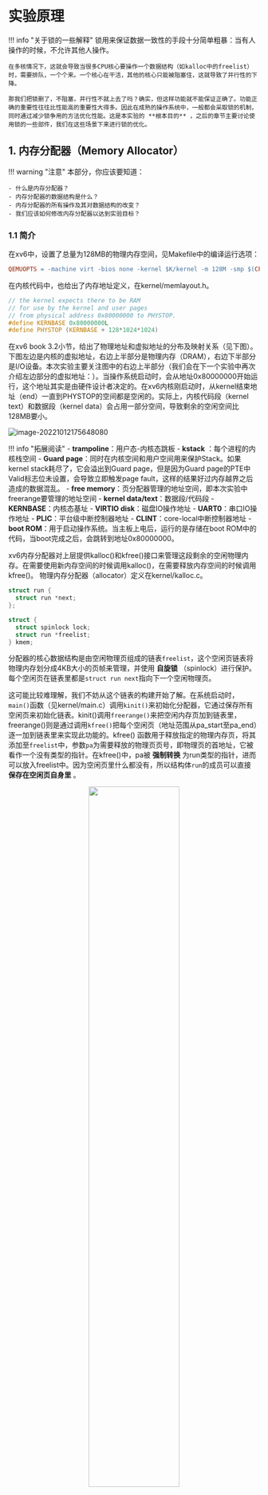 # 实验原理

!!! info   "关于锁的一些解释"
    锁用来保证数据一致性的手段十分简单粗暴：当有人操作的时候，不允许其他人操作。

    在多核情况下，这就会导致当很多CPU核心要操作一个数据结构（如kalloc中的freelist）时，需要排队，一个个来。一个核心在干活，其他的核心只能被阻塞住，这就导致了并行性的下降。
    
    那我们把锁删了，不阻塞，并行性不就上去了吗？确实，但这样功能就不能保证正确了。功能正确的重要性往往比性能高的重要性大得多。因此在成熟的操作系统中，一般都会采取锁的机制，同时通过减少锁争用的方法优化性能。这是本实验的 **根本目的** ，之后的章节主要讨论使用锁的一些部件，我们在这些场景下来进行锁的优化。

## 1. 内存分配器（Memory Allocator）

!!! warning   "注意"
    本部分，你应该要知道：

    - 什么是内存分配器？
    - 内存分配器的数据结构是什么？
    - 内存分配器的所有操作及其对数据结构的改变？
    - 我们应该如何修改内存分配器以达到实验目标？


### 1.1 简介

在xv6中，设置了总量为128MB的物理内存空间，见Makefile中的编译运行选项：

```makefile
QEMUOPTS = -machine virt -bios none -kernel $K/kernel -m 128M -smp $(CPUS) -nographic
```

在内核代码中，也给出了内存地址定义，在kernel/memlayout.h。

```c
// the kernel expects there to be RAM
// for use by the kernel and user pages
// from physical address 0x80000000 to PHYSTOP.
#define KERNBASE 0x80000000L
#define PHYSTOP (KERNBASE + 128*1024*1024)
```

在xv6 book 3.2小节，给出了物理地址和虚拟地址的分布及映射关系（见下图）。下图左边是内核的虚拟地址，右边上半部分是物理内存（DRAM），右边下半部分是I/O设备。本次实验主要关注图中的右边上半部分（我们会在下一个实验中再次介绍左边部分的虚拟地址：）。当操作系统启动时，会从地址0x80000000开始运行，这个地址其实是由硬件设计者决定的。在xv6内核刚启动时，从kernel结束地址（end）一直到PHYSTOP的空间都是空闲的。实际上，内核代码段（kernel text）和数据段（kernel data）会占用一部分空间，导致剩余的空闲空间比128MB要小。

![image-20221012175648080](part2.assets/image-20221012175648080.png)

!!! info   "拓展阅读"
    - **trampoline**：用户态-内核态跳板
    - **kstack** ：每个进程的内核栈空间
    - **Guard page**：同时在内核空间和用户空间用来保护Stack。如果kernel stack耗尽了，它会溢出到Guard page，但是因为Guard page的PTE中Valid标志位未设置，会导致立即触发page fault，这样的结果好过内存越界之后造成的数据混乱。
    - **free memory**：页分配器管理的地址空间，即本次实验中freerange要管理的地址空间
    - **kernel data/text**：数据段/代码段
    - **KERNBASE**：内核态基址
    - **VIRTIO disk**：磁盘IO操作地址
    - **UART0**：串口IO操作地址
    - **PLIC**：平台级中断控制器地址
    - **CLINT**：core-local中断控制器地址
    - **boot ROM**：用于启动操作系统。当主板上电后，运行的是存储在boot ROM中的代码，当boot完成之后，会跳转到地址0x80000000。

xv6内存分配器对上层提供kalloc()和kfree()接口来管理这段剩余的空闲物理内存。在需要使用新内存空间的时候调用kalloc()，在需要释放内存空间的时候调用kfree()。
物理内存分配器（allocator）定义在kernel/kalloc.c。

```c
struct run {
  struct run *next;
};

struct {
  struct spinlock lock;
  struct run *freelist;
} kmem;
```

分配器的核心数据结构是由空闲物理页组成的链表`freelist`，这个空闲页链表将物理内存划分成4KB大小的页帧来管理，并使用 **自旋锁** （spinlock）进行保护。每个空闲页在链表里都是`struct run next`指向下一个空闲物理页。

这可能比较难理解，我们不妨从这个链表的构建开始了解。在系统启动时，`main()`函数（见kernel/main.c）调用`kinit()`来初始化分配器，它通过保存所有空闲页来初始化链表。kinit()调用`freerange()`来把空闲内存页加到链表里，freerange()则是通过调用`kfree()`把每个空闲页（地址范围从pa_start至pa_end）逐一加到链表里来实现此功能的。kfree() 函数用于释放指定的物理内存页，将其添加至`freelist`中，参数`pa`为需要释放的物理页页号，即物理页的首地址，它被看作一个没有类型的指针。在kfree()中，pa被 **强制转换** 为run类型的指针，进而可以放入freelist中。因为空闲页里什么都没有，所以结构体`run`的成员可以直接 **保存在空闲页自身里** 。

<div align="center"> <img src="../part2.assets/kalloc执行流.png" width = 60%/> </div>

<!--
```c
void freerange(void *pa_start, void *pa_end)
{
  char *p;
  p = (char*)PGROUNDUP((uint64)pa_start);
  for(; p + PGSIZE <= (char*)pa_end; p += PGSIZE)
    kfree(p);
}

void kfree(void *pa)
{
  ...
  r = (struct run*)pa;
  acquire(&kmem.lock);
  r->next = kmem.freelist;
  kmem.freelist = r;
  release(&kmem.lock);
}
```
-->
### 1.2 功能与操作

关于链表的操作主要有两个：

1、释放内存

释放内存的函数是`kfree(void *pa)`，首先将 `void *pa` 开始的物理页的内容全部置为1，这是为了让之前使用它的代码不能再读取到有效的内容，使得这些代码能尽早崩溃以暴露问题。然后将这空闲页物理内存加到链表头。

<div align="center"> <img src="../part2.assets/image-20201121160342435.png" width = 60%/> </div>

2、申请内存

`void* kalloc(void *)`用来分配内存物理页，功能很简单，就是移除并返回空闲链表头的第一个元素，即给调用者分配1页物理内存。

<div align="center"> <img src="../part2.assets/image-20201121160419011.png" width = 70%/> </div>

由于物理内存是在多进程之间共享的，所以不管是分配还是释放页面，每次操作kmem.freelist时都需要先申请kmem.lock，此后再进行内存页面的操作。
    

<div align="center"> <img src="../part2.assets/freelist.png" width = 70%/> </div>

### 1.3 锁机制

!!! info   "`kalloc`在什么情况下使用了锁？"
    查阅`kalloc.c`代码可知，`kalloc`只在`kalloc()`和`kfree()`中使用了锁，那这两个用锁的情况有什么共同之处呢？
    
    没错，他们都是把 **对`freelist`的操作** 锁了起来。`kfree()`在往`freelist`里加入空闲页前锁了一下，操作完之后解锁了。`kalloc()`在移除`freelist`第一个元素时也同样加了锁，操作完成再释放锁。所以对于内存分配器中需要锁保护的只有对`freelist`的操作。

### 1.4 优化方法（重要）

修改空闲内存链表就是`freelist`，现在我们要减少锁的争抢， **使每个`CPU`核使用独立的链表** ，而不是现在的共享链表。这样等分，就不会让所有的`CPU`争抢一个空闲区域。**注意**：每个空闲物理页只能存在于一个freelist中。 

<div align="center"> <img src="../part2.assets/kalloc.png" width = 70%/> </div>



## 2. 磁盘缓存（Buffer Cache）

!!! warning   "注意"
    本部分，你应该要知道：

    - 什么是磁盘缓存？
    - 磁盘缓存的数据结构是什么（bcache和buf）？
    - 磁盘缓存的所有操作及其对数据结构的改变？
    - 我们应该如何修改磁盘缓存以达到实验目标？  

### 2.1 简介

xv6的文件系统是以磁盘数据块为单位从磁盘读写数据的。由于对磁盘的读取非常慢，而内存的速度要快得多，因此将最近经常访问的磁盘块缓存在内存里可以大大提升性能（此时内存起到cache的作用）。Buffer Cache（也称为bcache）就担任了磁盘缓存一职，它是磁盘与文件系统交互的中间层。

xv6的磁盘缓存模块主要提供了以下功能：

1. 同步访问磁盘块以确保内存里每个块只有一份复制，且每次只有一个内核进程可以使用那份复制。  
2. 缓存常用块，使得不必每次都从硬盘上读取它们。  
3. 修改缓存块的内容后，确保磁盘中对应内容的更新。  

<div align="center"> <img src="../part2.assets/bcache3.png" width = 70%/> </div>

### 2.2 基本结构

数据结构bcache（见kernel/bio.c）维护了一个由静态数组`struct buf buf[NBUF]`组成的双向链表，它以块为单位，每次读入或写出一个磁盘块，放到一个内存缓存块中（bcache.buf），同时自旋锁`bcache.lock`用于用户互斥访问。所有对缓存块的访问都是通过`bcache.head`引用链表来实现的，而不是buf数组。

```c
struct {
  struct spinlock lock;
  struct buf buf[NBUF];
  // Linked list of all buffers, through prev/next.
  // head.next is most recently used.
  struct buf head;
} bcache;
```

```c
struct buf {
  int valid;   // has data been read from disk?
  int disk;    // does disk "own" buf?
  uint dev;
  uint blockno;
  struct sleeplock lock;
  uint refcnt;
  struct buf *prev; // LRU cache list
  struct buf *next;
  uchar data[BSIZE];
};
```

每个缓存块（见struct buf）都由三个部分组成：

- （1）**`data`字段** `（data[BSIZE]）`标示了它的内容;
- （2）**指针字段** `（\*prev，\*next）`用于组成链表;
- （3）**数值字段** 用于标示它的属性，如
  
    - *`valid`* 是缓存区包含了一个块的复制（即该buffer包含对应磁盘块的数据）;
    - *`disk`* 是缓存区的内容是否已经被提交到了磁盘;
    - *`dev`* 是磁盘块的设备号，本实验中dev都是0;
    - *`blockno`* 是缓存的磁盘块号;
    - *`refcnt`* 是该块被引用次数（即被多少个进程拥有）;
    - *`lock`* 是缓存磁盘块的睡眠锁。


<div align="center"> <img src="../part2.assets/buffercache.png" width = 40%/> </div>


上图是bcache结构示意图。bcache.lock是自旋锁，用于表示 bcache 链表是否被锁住。b->lock是睡眠锁，用于表示缓存数据块buf是否被锁住。

!!! note   "关于bcache"
    看到这里，大家还是否记得我们在《计算机组成原理》实验课程上做过的Cache实验，其结构是：有效位（Valid）、标记（Tag）和数据（Data）。主要差异在于，组成原理实验是硬件Cache，本次实验是用C语言写的内存Cache。

### 2.3 功能与操作

对bcache的操作如下：

- 在系统启动时，`main()`函数（见kernel/main.c）调用`binit()`来初始化缓存，随即调用initlock()初始化bcache.lock，然后循环遍历buf数组，采用头插法逐个链接到bcache.head后面。
- 上层文件系统读磁盘时，调用`bread()`，随即调用`bget()`检查请求的磁盘块是否在缓存中，如果命中，返回缓存命令结果。如果未命中，转到底层的`virtio_disk_rw()`函数先将此磁盘块从磁盘加载进缓存中，再返回此磁盘块。
- 上层文件系统写磁盘时，调用`bwrite()`，随即调用`virtio_disk_rw()`函数直接将缓存中的数据写入磁盘。
- 上层文件系统可通过调用`brelse()`释放一块不再使用的缓存块。
- 上层文件系统可通过`bpin()`让该buf缓存块始终存着某些数据，即固定该缓存块不能被替换。`bunpin()`则反之。
  

!!! info   "提示"
    磁盘层在virtio_disk.c，实际上就是硬盘驱动。

    缓冲区缓存层用到的接口是virtio_disc_rw(struct buf *b, int write)
    
    - 作用：对磁盘进行读或写
    - *b : 缓冲区的指针   
    - write : 当为1时是把缓冲区的内容写入到磁盘，为0时是把磁盘的内容读取到缓冲区   

### 2.4 优化方法（重要）

在kernel/bio.c中，可以看到，所有的buffer都被组织到 **一条链表** 中，因此如果有多个进程要使用buffer，它们并发的请求只能被顺序地处理。

<div align="center"> <img src="../part2.assets/bcache2.png" width = 65%/> </div>

!!! note   "关于bcache的优化策略"
    MIT官方指导书推荐使用 **哈希桶** 和 **时间戳** 两个方案，此外，本实验还给出了基于 **CLOCK算法** 的优化策略，大家可以自行选择优化策略，也可以一起使用（如哈希桶结合时间戳），也可以单独分开用，需要自行测试看看能否通过测评程序。

#### 2.4.1 哈希桶

使用哈希桶，将各块块号blockno的某种散列值作为key对块进行分组，并为每个哈希桶分配一个专用的锁。通过哈希桶来代替链表，当要获取和释放缓存块时，只需要对某个哈希桶进行加锁，桶之间的操作就可以并行进行，提供并行性能。  
      
1. 在`bget()`中查找指定块时，锁上对应的锁（获取空闲块号须另作处理）。  
      
2. 当bget()查找数据块未命中时，bget()可从其他哈希桶选择一个未被使用的缓存块，移入到当前的哈希桶链表中使用。
      
3. 选择合适的散列函数以分组，分组的数量不必动态调整，可以取定值，推荐使用质数组（如13组）以减少哈希争用。  
      
4. 哈希表的搜索和空闲缓存块的查找需要保证原子性。 
      

<div align="center"> <img src="../part2.assets/hash.png" width = 70%/> </div>


#### 2.4.2 时间戳
      
移除空闲缓存块列表(`bcache.head`)。使用 **时间戳** 作为判断缓存块最一次被访问的顺序的依据。  
      
1. 此项改动可使`brelse`不再需要锁上`bcache lock`。  
      
2. bget在找空闲块时也可通过时间戳得知最后一次被访问时间最早的空闲缓存块。  
      
3. 时间戳可通过kernel/trap.c中的ticks函数获得（ticks已在kernel/def.h中声明，bio.c中可直接使用）。  
      
<div align="center"> <img src="../part2.assets/timestamp.png" width = 70%/> </div>

#### 2.4.3 CLOCK算法

除此之外，理论课上我们还学习过除了 LRU 以外的替换算法，例如 CLOCK 算法等，也可以在本实验中使用。

<div align="center"> <img src="../part2.assets/CLOCK.png" width = 70%/> </div>



CLOCK 算法的实现思路为:

1. 将数据结构改为使用 **数组** 构成的循环队列，每个 buf 拥有自己的锁。

2. `bget()` 查找时，不需要获取对应的锁，查找到之后，锁上对应的锁，然后重新检查这个 buf 是否是想要的，检查完后进行对应的操作。

3. 每个 buf 维护一个访问位，当 `bget()` 没有找到对应的缓存 buf 时，根据 CLOCK 算法维护访问位并分配一个 buf。
      1. 如当前查询的 buf 命中，访问位 -> 置“1”，指针保持不动

      2. 否则，循环检查各页面的使用情况。若访问位为“0”，选择该页淘汰，指针前进一步。若访问位为“1”，复位访问位为“0”，指针进一步。

CLOCK 算法实现思路中我们提到，查找时不需要获取对应的锁，那么这个是否安全？如果查找时也获取对应的锁，会发生什么？其实这两种做法分别对应“ **乐观锁** ”和“ **悲观锁** ”。“乐观锁”每次去拿数据的时候都认为别人不会修改，所以不会上锁，但是在更新的时候会判断一下在此期间别人有没有去更新这个数据。“悲观锁”总是假设最坏的情况，每次去拿数据的时候都认为别人会修改，所以每次在拿数据的时候都会上锁。感兴趣的同学可以尝试比较这两种做法，再与网上搜索的常见用途相对比。

----------

上述三个方案在以下情况中都存在少量锁争用，在本实验中，这是允许的：

1. 当两个进程同时访问同一个缓存数据块号blockno时；
2. 当两个进程同时没有命中cache，需要找一个未使用的block来替代时；
3. 当两个进程同时使用块时，无论使用何种模式划分数据块和锁，都会产生争用的情况，比如在哈希桶的优化策略中，如果两个进程使用的两个数据块，通过哈希表映射到同一个哈希组部分（这取决于具体的设计，请尝试调整具体的模式来避免争用，比如可以调整哈希表的大小）。

----------

### 2.5 避免死锁（重要）

bcache 与前面 kalloc 实验的重要区别是，bcache 实验需要处理替换/分配情况，因此同学们第一次设计 **极易** 出现死锁。

死锁的发生具有概率性，所以`bcachetest`通过并不代表你编写的代码不存在死锁。实验要求同学们通过的`usertests`是较为全面的测试，对操作系统的各方面均进行了较大强度的测试，所以如果你的代码不能够通过`usertests`或在测试中卡死，或 **有概率不通过** 测试，那么一般来说代表你的代码出现死锁/竞争条件。


!!! warning "注意"
      即使你的设计通过了全部的测试，也不代表你的代码100%没有死锁。如何确保代码是无 bug 的超出了操作系统课程的范畴，感兴趣的同学可以了解 **形式化验证**。

      同样，设计方案时形式化地思考理论课上学习的知识，有助于你设计出正确的代码。

为什么会出现死锁？以哈希桶的优化为例，同学们一般做法都会为每个哈希桶设置一个锁。但是在需要进行替换/分配的时候，往届同学们的做法通常是内核持有一个桶的锁，然后同时抢另一个桶的锁，此时出现了同时持有 **两个自旋锁**，这种情况在实际业务代码里是比较危险的，在本实验也会导致死锁，请同学们思考这是为什么。

!!! warning "注意"
      有的同学为了解决死锁问题，设计了一种方法：
      
      先释放原有桶的锁，然后再获取另一个桶的锁。
      
      这种做法是不安全的，请大家思考为什么不安全？

下面以哈希桶的优化方式为例给出一种替换/分配思路，这个思路也出现了同时持有两个或以上自旋锁的情况，请同学们思考这种做法是否有死锁，是否出现竞争。

1. 首先获取请求对应桶的锁，查找不到以后进入替换/分配流程，释放锁。
2. 然后获取全局分配大锁，获取原有桶的锁，获取新桶的锁，检查是否已完成替换，如未完成则进行替换，最后按序释放所有锁。
